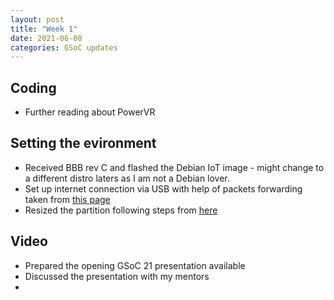 ```yaml
---
layout: post
title: "Week 1"
date: 2021-06-08
categories: GSoC updates
---
```


## Coding
* Further reading about PowerVR

## Setting the evironment
* Received BBB rev C and flashed the Debian IoT image - might change to a different distro laters as I am not a Debian lover.
* Set up internet connection via USB with help of packets forwarding taken from [this page](http://jpdelacroix.com/tutorials/sharing-internet-beaglebone-black.html)
* Resized the partition following steps from [here](https://elinux.org/Beagleboard:Expanding_File_System_Partition_On_A_microSD) 

## Video
* Prepared the opening GSoC 21 presentation available 
* Discussed the presentation with my mentors
* 
